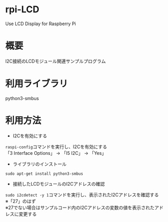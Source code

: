 # rpi-LCD

Use LCD Display for Raspberry Pi

# 概要

I2C接続のLCDモジュール関連サンプルプログラム

# 利用ライブラリ

python3-smbus

# 利用方法

- I2Cを有効にする

`raspi-config`コマンドを実行し、I2Cを有効にする
<br>
「3 Interface Options」 -> 「I5 I2C」 -> 「Yes」

- ライブラリのインストール

```
sudo apt-get install python3-smbus
```

- 接続したLCDモジュールのI2Cアドレスの確認

`sudo i2cdetect -y 1`コマンドを実行し、表示されたI2Cアドレスを確認する
<br>
※「27」のはず
<br>
※27でない場合はサンプルコード内のI2Cアドレスの変数の値を表示されたアドレスに変更する

